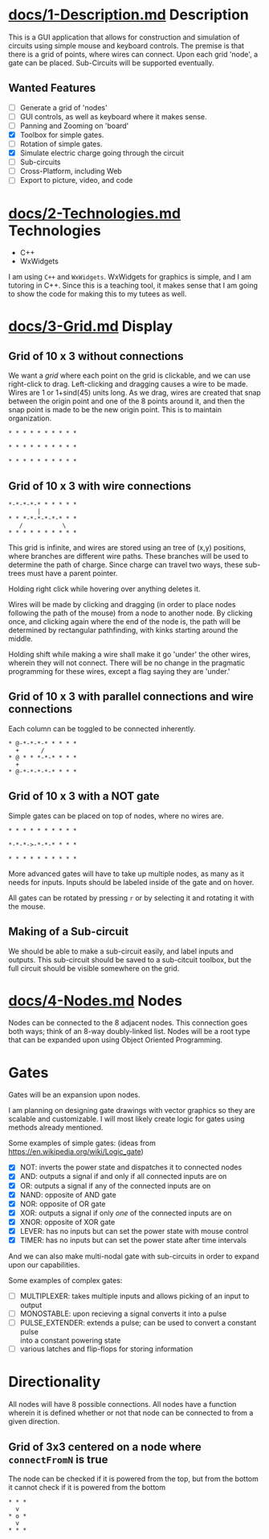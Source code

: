 [docs/1-Description.md](docs/1-Description.md)
Description
===
This is a GUI application that allows for construction and simulation of
circuits using simple mouse and keyboard controls. The premise is that there is
a grid of points, where wires can connect. Upon each grid 'node', a gate
can be placed. Sub-Circuits will be supported eventually.

Wanted Features
---
- [ ] Generate a grid of 'nodes'
- [ ] GUI controls, as well as keyboard where it makes sense.
- [ ] Panning and Zooming on 'board'
- [X] Toolbox for simple gates.
- [ ] Rotation of simple gates.
- [X] Simulate electric charge going through the circuit
- [ ] Sub-circuits
- [ ] Cross-Platform, including Web
- [ ] Export to picture, video, and code

[docs/2-Technologies.md](docs/2-Technologies.md)
Technologies
===
- C++
- WxWidgets

I am using `C++` and `WxWidgets`.  WxWidgets for graphics is simple, and I am
tutoring in C++. Since this is a teaching tool, it makes sense that I am going
to show the code for making this to my tutees as well.

[docs/3-Grid.md](docs/3-Grid.md)
Display
===


Grid of 10 x 3 without connections
---
We want a *grid* where each point on the grid is clickable, and we can use
right-click to drag.  Left-clicking and dragging causes a wire to be made.
Wires are 1 or 1+sind(45) units long.  As we drag, wires are created that snap
between the origin point and one of the 8 points around it, and then the snap
point is made to be the new origin point. This is to maintain organization.
```
* * * * * * * * * *

* * * * * * * * * *

* * * * * * * * * *
```

Grid of 10 x 3 with wire connections
---
```
*-*-*-*-* * * * * *
        |
* * *-*-*-*-*-* * *
   /           \
* * * * * * * * * *
```

This grid is infinite, and wires are stored using an tree of (x,y) positions,
where branches are different wire paths. These branches will be used to
determine the path of charge. Since charge can travel two ways, these sub-trees
must have a parent pointer.

Holding right click while hovering over anything deletes it.

Wires will be made by clicking and dragging (in order to place nodes following
the path of the mouse) from a node to another node. By clicking once,
and clicking again where the end of the node is, the path will be determined by
rectangular pathfinding, with kinks starting around the middle.

Holding shift while making a wire shall make it go 'under' the other wires,
wherein they will not connect. There will be no change in the pragmatic
programming for these wires, except a flag saying they are 'under.'

Grid of 10 x 3 with parallel connections and wire connections
---
Each column can be toggled to be connected inherently.
```
* @-*-*-*-* * * * *
  +      /
* @ * * *-*-* * * *
  +
* @-*-*-*-*-* * * *
```

Grid of 10 x 3 with a NOT gate
---
Simple gates can be placed on top of nodes, where no wires are.
```
* * * * * * * * * *

*-*-*->-*-*-* * * *

* * * * * * * * * *
```

More advanced gates will have to take up multiple nodes, as many as it needs
for inputs. Inputs should be labeled inside of the gate and on hover.

All gates can be rotated by pressing `r` or by selecting it and rotating it
with the mouse.

Making of a Sub-circuit
---
We should be able to make a sub-circuit easily, and label inputs and outputs.
This sub-circuit should be saved to a sub-citcuit toolbox, but the full circuit
should be visible somewhere on the grid.

[docs/4-Nodes.md](docs/4-Nodes.md)
Nodes
===
Nodes can be connected to the 8 adjacent nodes. This connection goes both ways;
think of an 8-way doubly-linked list. Nodes will be a root type that can be
expanded upon using Object Oriented Programming.

Gates
===
Gates will be an expansion upon nodes.

I am planning on designing gate drawings with vector graphics so they are
scalable and customizable.  I will most likely create logic for gates using
methods already mentioned.

Some examples of simple gates: (ideas from <https://en.wikipedia.org/wiki/Logic_gate>)
- [X] NOT: inverts the power state and dispatches it to connected nodes
- [X] AND: outputs a signal if and only if all connected inputs are on
- [X] OR: outputs a signal if any of the connected inputs are on
- [X] NAND: opposite of AND gate
- [X] NOR: opposite of OR gate
- [X] XOR: outputs a signal if only _one_ of the connected inputs are on
- [X] XNOR: opposite of XOR gate
- [X] LEVER: has no inputs but can set the power state with mouse control
- [X] TIMER: has no inputs but can set the power state after time intervals

And we can also make multi-nodal gate with sub-circuits in order to expand upon
our capabilities.

Some examples of complex gates:
- [ ] MULTIPLEXER: takes multiple inputs and allows picking of an input to output
- [ ] MONOSTABLE: upon recieving a signal converts it into a pulse
- [ ] PULSE_EXTENDER: extends a pulse; can be used to convert a constant pulse  
  into a constant powering state
- [ ] various latches and flip-flops for storing information

Directionality
===
All nodes will have 8 possible connections. All nodes have a function wherein
it is defined whether or not that node can be connected to from a given
direction.

Grid of 3x3 centered on a node where `connectFromN` is true
---
The node can be checked if it is powered from the top, but from the bottom it
cannot check if it is powered from the bottom
```
* * *
  v  
* o *
  v  
* * *
```

